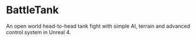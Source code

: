 # BattleTank
An open world head-to-head tank fight with simple AI, terrain and advanced  control system in Unreal 4.
